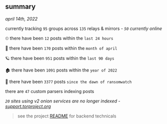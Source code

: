 
## summary
_april 14th, 2022_

currently tracking `95` groups across `135` relays & mirrors - _`50` currently online_

⏲ there have been `12` posts within the `last 24 hours`

🦈 there have been `170` posts within the `month of april`

🪐 there have been `951` posts within the `last 90 days`

🏚 there have been `1091` posts within the `year of 2022`

🦕 there have been `3377` posts `since the dawn of ransomwatch`

there are `47` custom parsers indexing posts

_`20` sites using v2 onion services are no longer indexed - [support.torproject.org](https://support.torproject.org/onionservices/v2-deprecation/)_

> see the project [README](https://github.com/thetanz/ransomwatch#ransomwatch--) for backend technicals
